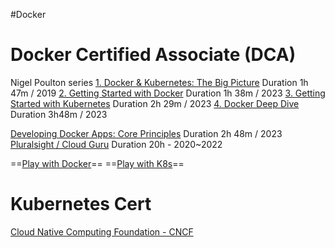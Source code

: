 #Docker

# Docker Certified Associate (DCA)

Nigel Poulton series
[1. Docker & Kubernetes: The Big Picture](https://app.pluralsight.com/library/courses/docker-kubernetes-big-picture/table-of-contents) Duration 1h 47m / 2019
[2. Getting Started with Docker](https://app.pluralsight.com/library/courses/docker-getting-started-2023) Duration 1h 38m / 2023
[3. Getting Started with Kubernetes](https://app.pluralsight.com/library/courses/kubernetes-getting-started-2023) Duration 2h 29m / 2023
[4. Docker Deep Dive](https://app.pluralsight.com/library/courses/docker-deep-dive-2023) Duration 3h48m / 2023

[Developing Docker Apps: Core Principles](https://app.pluralsight.com/library/courses/docker-apps-developing-core-principles-2023) Duration 2h 48m / 2023
[Pluralsight / Cloud Guru](https://www.pluralsight.com/cloud-guru/courses/docker-certified-associate-dca) Duration 20h - 2020~2022

==[Play with Docker](https://www.docker.com/play-with-docker/)==
==[Play with K8s](https://labs.play-with-k8s.com/)==
# Kubernetes Cert

[Cloud Native Computing Foundation - CNCF](https://www.cncf.io/)




